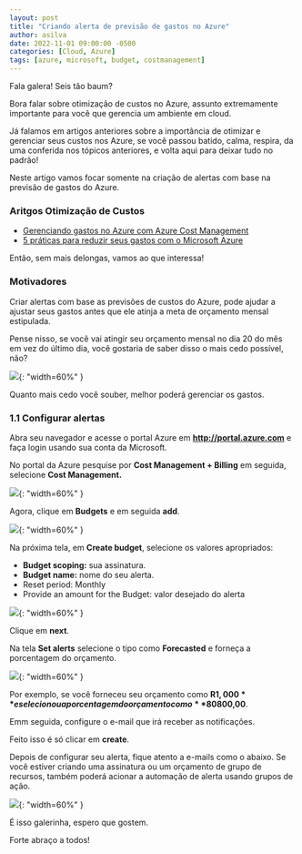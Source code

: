 ```yaml
---
layout: post
title: "Criando alerta de previsão de gastos no Azure"
author: asilva
date: 2022-11-01 09:00:00 -0500
categories: [Cloud, Azure]
tags: [azure, microsoft, budget, costmanagement]
---
```


Fala galera! Seis tão baum?

Bora falar sobre otimização de custos no Azure, assunto extremamente importante para você que gerencia um ambiente em cloud.

Já falamos em artigos anteriores sobre a importância de otimizar e gerenciar seus custos nos Azure, se você passou batido, calma, respira, da uma conferida nos tópicos anteriores, e volta aqui para deixar tudo no padrão!

Neste artigo vamos focar somente na criação de alertas com base na previsão de gastos do Azure.

### Aritgos Otimização de Custos

- <a href="https://unicast.com.br/posts/gerenciando-gastos-no-azure-com-azure-cost-management/">Gerenciando gastos no Azure com Azure Cost Management</a>
- <a href="https://unicast.com.br/posts/5-praticas-para-reduzir-seus-gastos-com-o-microsoft-azure/">5 práticas para reduzir seus gastos com o Microsoft Azure</a>

Então, sem mais delongas, vamos ao que interessa!

### Motivadores

Criar alertas com base as previsões de custos do Azure, pode ajudar a ajustar seus gastos antes que ele atinja a meta de orçamento mensal estipulada.

Pense nisso, se você vai atingir seu orçamento mensal no dia 20 do mês em vez do último dia, você gostaria de saber disso o mais cedo possível, não? 

![](/assets/img/42/alerts01.jpg){: "width=60%" }

Quanto mais cedo você souber, melhor poderá gerenciar os gastos.

### 1.1 Configurar alertas

Abra seu navegador e acesse o portal Azure em **http://portal.azure.com** e faça login usando sua conta da Microsoft.

No portal da Azure pesquise por **Cost Management + Billing** em seguida, selecione **Cost Management.**

![](/assets/img/42/alerts02.png){: "width=60%" }

Agora, clique em **Budgets** e em seguida **add**.

![](/assets/img/42/alerts03.png){: "width=60%" }

Na próxima tela, em **Create budget**, selecione os valores apropriados:

- **Budget scoping:** sua assinatura.
- **Budget name:** nome do seu alerta.
- Reset period: Monthly
- Provide an amount for the Budget: valor desejado do alerta

![](/assets/img/42/alerts04.png){: "width=60%" }

Clique em **next**.

Na tela **Set alerts** selecione o tipo como **Forecasted** e forneça a porcentagem do orçamento. 

![](/assets/img/42/alerts05.png){: "width=60%" }

Por exemplo, se você forneceu seu orçamento como **R$1,000** e selecionou a porcentagem do orçamento como **80%**, o alerta será acionado em **R$800,00**.

Emm seguida, configure o e-mail que irá receber as notificações.

Feito isso é só clicar em **create**.

Depois de configurar seu alerta, fique atento a e-mails como o abaixo. Se você estiver criando uma assinatura ou um orçamento de grupo de recursos, também poderá acionar a automação de alerta usando grupos de ação.

![](/assets/img/42/alerts06.png){: "width=60%" }

É isso galerinha, espero que gostem.

Forte abraço a todos!